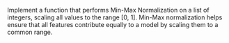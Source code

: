 Implement a function that performs Min-Max Normalization on a list of integers, scaling all values to the range [0, 1]. Min-Max normalization helps ensure that all features contribute equally to a model by scaling them to a common range.
